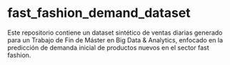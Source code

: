 # fast_fashion_demand_dataset
Este repositorio contiene un dataset sintético de ventas diarias generado para un Trabajo de Fin de Máster en Big Data &amp; Analytics, enfocado en la predicción de demanda inicial de productos nuevos en el sector fast fashion.
